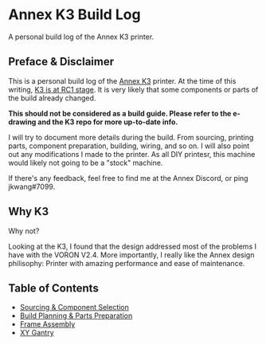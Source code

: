 # Annex K3 Build Log
A personal build log of the Annex K3 printer. 

## Preface & Disclaimer
This is a personal build log of the [Annex K3](https://github.com/Annex-Engineering/Gasherbrum-K3) printer.  At the time of this writing, [K3 is at RC1 stage](https://github.com/Annex-Engineering/Gasherbrum-K3/releases/tag/R1RC1).  It is very likely that some components or parts of the build already changed.  

**This should not be considered as a build guide.  Please refer to the e-drawing and the K3 repo for more up-to-date info.**

I will try to document more details during the build.  From sourcing, printing parts, component preparation, building, wiring, and so on.  I will also point out any modifications I made to the printer.  As all DIY printesr, this machine would likely not going to be a "stock" machine.

If there's any feedback, feel free to find me at the Annex Discord, or ping jkwang#7099.

## Why K3

Why not?

Looking at the K3,  I found that the design addressed most of the problems I have with the VORON V2.4.   More importantly, I really like the Annex design philisophy: Printer with amazing performance and ease of maintenance.


## Table of Contents

  * [Sourcing & Component Selection](1_Sourcing.md)
  * [Build Planning & Parts Preparation](2_Planning.md)
  * [Frame Assembly](3_Frame.md)
  * [XY Gantry](4_XY_Gantry.md)
